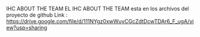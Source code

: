 IHC ABOUT THE TEAM
EL IHC ABOUT THE TEAM esta en los archivos del proyecto de github 
Link : https://drive.google.com/file/d/111NYgz0xwWuyCGcZdtDcwTDAr6_F_ugA/view?usp=sharing 
